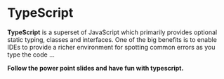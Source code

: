 # TypeScript
<b>TypeScript</b> is a superset of JavaScript which primarily provides optional static typing, classes and interfaces. One of the big benefits is to enable IDEs to provide a richer environment for spotting common errors as you type the code ...

<b>Follow the power point slides and have fun with typescript.</b>

